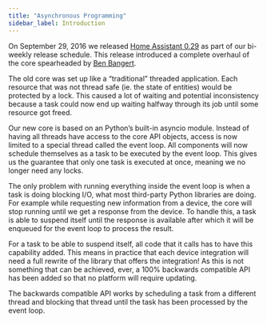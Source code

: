 ```yaml
---
title: "Asynchronous Programming"
sidebar_label: Introduction
---
```


On September 29, 2016 we released [Home Assistant 0.29][0.29] as part of our bi-weekly release schedule. This release introduced a complete overhaul of the core spearheaded by [Ben Bangert][ben].

The old core was set up like a “traditional” threaded application. Each resource that was not thread safe (ie. the state of entities) would be protected by a lock. This caused a lot of waiting and potential inconsistency because a task could now end up waiting halfway through its job until some resource got freed.

Our new core is based on an Python’s built-in asyncio module. Instead of having all threads have access to the core API objects, access is now limited to a special thread called the event loop. All components will now schedule themselves as a task to be executed by the event loop. This gives us the guarantee that only one task is executed at once, meaning we no longer need any locks.

The only problem with running everything inside the event loop is when a task is doing blocking I/O, what most third-party Python libraries are doing. For example while requesting new information from a device, the core will stop running until we get a response from the device. To handle this, a task is able to suspend itself until the response is available after which it will be enqueued for the event loop to process the result.

For a task to be able to suspend itself, all code that it calls has to have this capability added. This means in practice that each device integration will need a full rewrite of the library that offers the integration! As this is not something that can be achieved, ever, a 100% backwards compatible API has been added so that no platform will require updating.

The backwards compatible API works by scheduling a task from a different thread and blocking that thread until the task has been processed by the event loop.

[0.29]: https://www.home-assistant.io/blog/2016/09/29/async-sleepiq-emoncms-stocks/
[ben]: https://github.com/bbangert/
